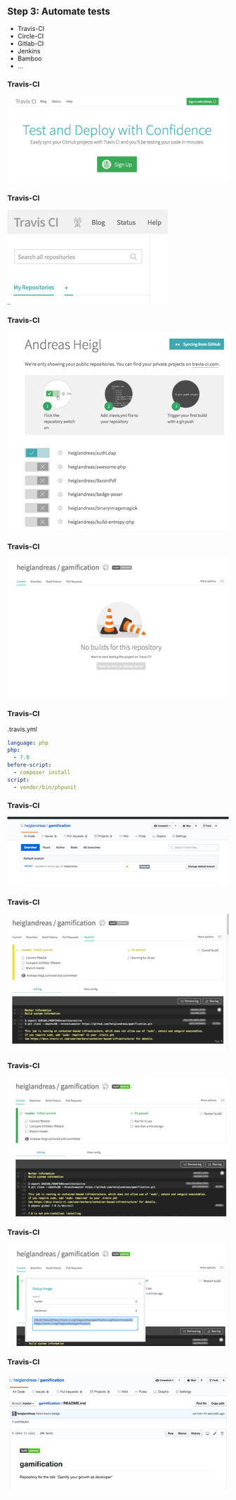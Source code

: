 ## Step 3: Automate tests

* Travis-CI
* Circle-CI
* Gitlab-CI
* Jenkins
* Bamboo
* …



### Travis-CI

![Travis-CI](../base/img/travis_1.png)




### Travis-CI

![Travis-CI](../base/img/Travis_2.png)




### Travis-CI

![Travis-CI](../base/img/Travis_3.png)




### Travis-CI

![Travis-CI](../base/img/travis_4.png)




### Travis-CI

.travis.yml
```yml
language: php
php: 
  - 7.0
before-script:
  - composer install
script:
  - vendor/bin/phpunit
```



### Travis-CI

![travis sign on github](../base/img/travis_running_on_github.png)




### Travis-CI

![travis running](../base/img/travis_running.png)



### Travis-CI

![travis-finished](../base/img/travis_finished.png)



### Travis-CI

![Get badge from Travis](../base/img/travis_badge-code.png)



### Travis-CI

![readme with badges](../base/img/readme_with_badge.png)
